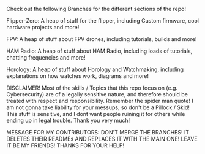 Check out the following Branches for the 
different sections of the repo!

Flipper-Zero: A heap of stuff for the flipper, including Custom firmware, cool hardware projects and more!

FPV: A heap of stuff about FPV drones, including tutorials, builds and more!

HAM Radio: A heap of stuff about HAM Radio, including loads of tutorials, chatting frequencies and more!

Horology: A heap of stuff about Horology and Watchmaking, including explanations on how watches work, diagrams and more!

DISCLAIMER! Most of the skills / Topics that this repo focus on (e.g. Cybersecurity) are of a legally sensitive nature, and therefore should be treated with respect and responsibility. Remember the spider man quote! I am not gonna take liability for your messups, so don't be a Pillock / Skid! This stuff is sensitive, and I dont want people ruining it for others while ending up in legal trouble. Thank you very much!

MESSAGE FOR MY CONTRIBUTORS: DON'T MERGE THE BRANCHES! IT DELETES THEIR READMEs AND REPLACES IT WITH THE MAIN ONE! LEAVE IT BE MY FRIENDS! THANKS FOR YOUR HELP!
